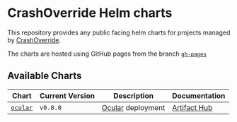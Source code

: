 # CrashOverride Helm charts

This repository provides any public facing helm charts for projects managed by [CrashOverride](https://crashoverride.com/).

The charts are hosted using GitHub pages from the branch [`gh-pages`](../../tree/gh-pages)

## Available Charts

| Chart                      | Current Version | Description                             | Documentation    |
|----------------------------|-----------------|-----------------------------------------|------------------|
| [`ocular`](/charts/ocular) | `v0.0.0`        | [Ocular](crashappsec/ocular) deployment | [Artifact Hub]() |


